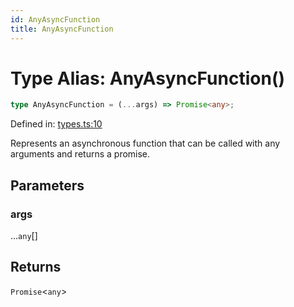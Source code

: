 ```yaml
---
id: AnyAsyncFunction
title: AnyAsyncFunction
---
```


<!-- DO NOT EDIT: this page is autogenerated from the type comments -->

# Type Alias: AnyAsyncFunction()

```ts
type AnyAsyncFunction = (...args) => Promise<any>;
```

Defined in: [types.ts:10](https://github.com/TanStack/persister/blob/main/packages/persister/src/types.ts#L10)

Represents an asynchronous function that can be called with any arguments and returns a promise.

## Parameters

### args

...`any`[]

## Returns

`Promise`\<`any`\>
